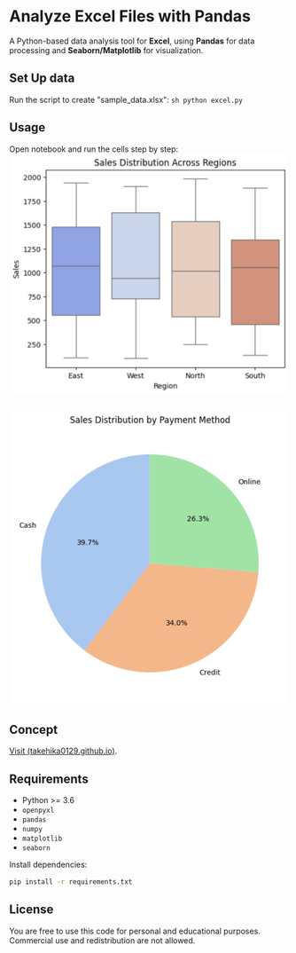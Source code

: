 # Analyze Excel Files with Pandas
A Python-based data analysis tool for **Excel**, using **Pandas** for data processing and **Seaborn/Matplotlib** for visualization.


## Set Up data
Run the script to create "sample_data.xlsx":
    ```sh
    python excel.py
    ```

## Usage
Open notebook and run the cells step by step:
<img src="boxplot.png" alt="Boxplot Screenshot" width="512"/>

<br>

<img src="piechart.png" alt="PieChart Screenshot" width="512"/>


## Concept
[Visit (takehika0129.github.io)](https://takehika0129.github.io/takehika-github-pages/reviews/prototype20.html).


## Requirements
- Python >= 3.6
- `openpyxl`
- `pandas`
- `numpy`
- `matplotlib`
- `seaborn`


Install dependencies:
```sh
pip install -r requirements.txt
```

## License
You are free to use this code for personal and educational purposes. Commercial use and redistribution are not allowed.

